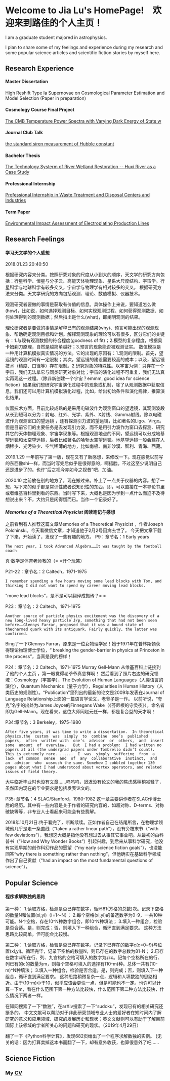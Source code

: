 # Welcome to Jia Lu's HomePage!　欢迎来到路佳的个人主页！

I am a graduate student majored in astrophysics.

I plan to share some of my feelings and experience during my research and some popular science articles and scientific fiction stories by myself here.


## Research Experience

#### Master Dissertation 
High Reshift Type Ia Supernovae on Cosmological Parameter Estimation and Model Selection
(Paper in preparation)

#### Cosmology Course Final Project 
[The CMB Temperature Power Spectra with Varying Dark Energy of State w](https://github.com/jasminelujia/AY15206CosmoFinal)

#### Journal Club Talk 
[the standard siren measurement of Hubble constant](https://github.com/jasminelujia/standard_siren_H0)

#### Bachelor Thesis 
[The Technology Systerm of River Wetland Restoration -- Huxi River as a Case Study](https://github.com/jasminelujia/BachelorThesis)

#### Professional Internship 
[Professional Internship in Waste Treatment and Disposal Centers and Industries](https://github.com/jasminelujia/ProInternsh.EnviScience)

#### Term Paper
[Environmental Impact Assessment of Electroplating Production Lines ](https://github.com/jasminelujia/TermPaper-EIA)


## Research Feelings
#### 学习天文学的个人感想
2018.01.23 20:40:50 

根据研究内容来分类。按照研究对象的尺度从小到大的顺序，天文学的研究方向包括：行星科学、恒星与分子云、高能天体物理现象、星系大尺度结构、宇宙学。行星科学与地球科学有较多交叉，宇宙学与物理学有相对较多的交叉。
根据研究方法来分类。天文学研究的方向包括观测、理论、数值模拟、仪器技术。

观测研究者要做的事情是获取有价值的信息。具体操作上来说，要知道怎么做(how)，比如说，如何选择观测目标、如何实现观测过程、如何获得观测数据、如何处理得到的观测数据；然后指出是什么(what)，即阐明观测的结果。

理论研究者是要做的事情是解释已有的观测结果(why)、预言可能出现的观测现象、帮助确定观测目标和计划。解释观测现象的理论可以有很多，区分它们的关键有：1.与现有观测数据的符合程度(goodness  of fit)；2.模型的复杂程度，根据奥卡姆剃刀原理，自然是越简单越好；3.预言的现象能否被观测证实。
数值模拟是一种用计算机模拟真实情况的方法。它的出现的原因有：1.观测的限制。首先，望远镜的观测时间有一定限制；其次，望远镜的建设需要较高的成本；以及，望远镜技术（精度、口径等）存在限制。2.研究对象的特殊性。以宇宙为例：只存在一个宇宙，我们无法拿它与同类研究对象对比；宇宙的演化过程不可重复，我们无法真实再现这一过程。（除非新创建一个宇宙？emmm,  good idea for science  fiction）如果我们想研究宇宙演化过程中的现象或机制，除了从观测数据中获取信息，我们还可以用计算机模拟演化过程，比如，给出初始条件和演化规律，推算演化结果。

仪器技术方面。目前比较成熟的是采用电磁波作为观测窗口的望远镜，其观测波段从长到短可以分为：射电、红外、光学、紫外、X射线、Gamma射线。除以电磁波作为观测窗口的望远镜 ，还有探测引力波的望远镜，比如著名的Ligo、Virgo。但是目前它们的主要任务是去发现引力波，而不是用引力波作为窗口去探测、研究其它的天体物理现象、宇宙学现象等。根据观测地点的不同，望远镜可以分成地基望远镜和太空望远镜，后者比如著名的哈勃太空望远镜。地基望远镜一般会建在人烟稀少、光污染少、空气稀薄的地方，比如南极、南非沙漠、智利、青海、西藏。
 
2019.1.29
一年前写了第一版，现在又有了新感想，来修改一下。现在感觉以前写的东西像shi一样，而当时写完后似乎是很得意的，啊捂脸。不过这至少说明自己还是进步了的。也许“后之视今亦如今之视昔”吧，加油。

2020.10
之前放在别的地方了，现在搬过来。补上了一点关于仪器的内容。想了一想，写下来的似乎都是常识性或者说知识性的东西，即，可以直接在一本导论书里或者维基百科里到看的东西。当时写下来，大概也是因为学到一点什么而迫不及待想说出来？不，大约只是闲得慌而已。当作一个记录好了。



#### _Memories of a Theoretical Physicist_ 阅读笔记与感想
之前看到有人推荐这篇文章Memories of a Theoretical Physicist ，作者Joseph Polchinski。今天看微信文章，才知道他于2月2号因病去世了。
今天把文章下载了下来，开始读了，发现了一些有趣的地方。
P9：章节名：1 Early years

    The next year, I took Advanced Algebra……It was taught by the football coach

真·数学是体育老师教的（= =开个玩笑）

P21-22：章节名：2 Caltech，1971-1975

    I remember spending a few hours moving some lead blocks with Tom, and thinking I did not want to spend my career moving lead blocks.

“move lead blocks”，是不是可以翻译成搬砖？= =

P23：章节名：2 Caltech，1971-1975

    Another source of particle physics excitement was the discovery of a new long-lived heavy particle J/ψ, something that had not been seen before……Glennys Farrar, proposed that it was a bound state of thecharmed quark with its antiquark. Fairly quickly, the latter was confirmed.

Bing了一下Glennys Farrar，原来是一位女物理学家！她于1971年在普林斯顿获得理论物理博士学位，“ breaking the gender-barrier in physics at Princeton in the process”，当真是我的榜样！

P24：章节名：2 Caltech，1971-1975
Murray Gell-Mann
从维基百科上链接到了他的个人主页 ，第一眼觉得老爷爷真慈祥啊！
然后看到了照片右边的研究领域：Cosmology（宇宙学），The Evolution of Human Languages（人类语言的演化），Quantum Mechanics（量子力学），Regularities in Human History（人类历史的规则性）。“Publication”里列出的最新的论文是2009年发表在Journal of Language Relationship上面的一篇语言学论文，老爷子是一作。
以前听说，“夸克”名字的出处为James Joyce的Finnegans Wake（《芬尼根的守灵夜》），命名者即为Gell-Mann。现在看来，这位大师同赵元任一样，都是复合型的天才啊！

P34:章节名：3 Berkeley，1975-1980

    After five years, it was time to write a dissertation.  In theoretical physics,the  custom  was  simply  to  combine  one’s  published  papers,  often  written with  one’s  advisor  or  others,  and  insert  some  amount  of  overview.   But  I had a problem:  I had written no papers at all (the undergrad papers under Tombrello didn’t count). This is extremely rare. ......  I  was  simply  suffering  from  a  lack  of common  sense  and  of  any  collaborative  instinct,  and  an  advisor  who  wasmuch the same. Somehow I cobbled together 130 pages about what I had understood about vortex operators, and related issues of field theory.

大牛临近毕业时也没有文章……呜呜呜，迟迟没有论文的我的焦虑感稍稍减轻了，虽然国内现在的毕业要求是包括发表论文的。

P35: 章节名：4 SLAC/Stanford，1980-1982
这一章主要讲作者在SLAC作博士后的经历。其中有一些内容是关于作者的研究内容的，如超对称、D-terms、对称破缺等等，非专业人士看起来可能会有些费解。

2018年10月21日:终于看完了，断断续续。正如作者自己在结尾所言，在物理学领域他几乎是走一条直线（“taken a rather linear path”），没有旁枝末节（“with few deviations”），我想这大概是指他没有想过去从事其它事业吧。从最初的由科普书（“How and Why Wonder Books”）引起兴趣，到后来从事科学研究，他没有实现早期的创作科幻作品的愿望（“my early science fiction goals”），也没能回答“why there is something rather than nothing”，但他确实在基础科学领域作出了自己贡献（“had an impact on the most fundamental questions of science”）。


## Popular Science
#### 程序求解数独的思路
第一种：
1.读取方格，检测是否已存在数字，循环81(方格的总数)次。记录下空格的数量N和位置(xi,yi)（i=1～N）；
2.每个空格(xi,yi)的备选数字为0-9，一共10种可能。N个空格，存在10^N种数字组合，即10^N种填法；
3.填入一种组合，检验是否合适。是，则完成；否，则填入下一种组合，循环直到满足要求。
这种方法思路比较简单，但可能会比较慢。

第二种：
1.读取方格，检验是否已存在数字。记录下已存在的数字c(c=0~9)与位置(xi,yi)。循环完毕，记录下空格的数量N，则已存在的数字总数为81-N；
2.已存在数字ci所在行、列、九宫格的空格可填入的数字为非c。记每个空格所在的行、列已有的c的数量为m，则每个空格可填入的选择有(10-m)种。总体一共有(10-m)^N种填法；
3.填入一种组合，检验是否合适。是，则完成；否，则填入下一种组合，循环直到满足要求。
这种思路稍微复杂一点，逻辑和人填数独的思路相近。由于(10-m)小于10，似乎应该会更快一点，但是可能也不一定。也许可以计算一下m，看在什么范围下第一种方法比较快，什么范围下第二种方法比较快，什么情况下两者一样。

在知网搜索了一下“数独”，在arXiv搜索了一下“sudoku”，发现已有的相关研究还挺多的。
中文文献可以帮助对于非此研究领域专业人士的爱好者在短时间内了解研究的意义和应用领域、研究的发展历史和现状；英文文献则可以有助于了解目前国际上该领域的学者所关心的问题和研究的现状。（2019年4月29日）

翻了一下《Python科学计算》，发现682页给出了一个程序求解数独的实例。 
(无关的话：因为打算卖掉这本书而翻了一下，却有意外收获，也算很意外了吧……



## Science Fiction


### My [CV](https://www.overleaf.com/project/5fba014f8fe57d01cd132ec7)


